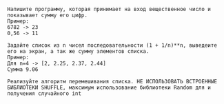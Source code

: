 
    Напишите программу, которая принимает на вход вещественное число и показывает сумму его цифр.
    Пример:
    6782 -> 23
    0,56 -> 11

    Задайте список из n чисел последовательности (1 + 1/n)**n, выведеите его на экран, а так же сумму элементов списка.
    Пример:
    Для n=4 -> [2, 2.25, 2.37, 2.44]
    Сумма 9.06

    Реализуйте алгоритм перемешивания списка. НЕ ИСПОЛЬЗОВАТЬ ВСТРОЕННЫЕ БИБЛИОТЕКИ SHUFFLE, максимум использование библиотеки Random для и получения случайного int

